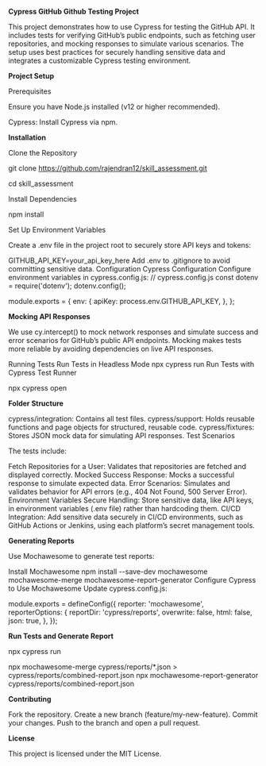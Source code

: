 **Cypress GitHub Github Testing Project**

This project demonstrates how to use Cypress for testing the GitHub API. It includes tests for verifying GitHub’s public endpoints, such as fetching user repositories, and mocking responses to simulate various scenarios. The setup uses best practices for securely handling sensitive data and integrates a customizable Cypress testing environment.

**Project Setup**

Prerequisites

Ensure you have Node.js installed (v12 or higher recommended).

Cypress: Install Cypress via npm.

**Installation**

Clone the Repository

git clone https://github.com/rajendran12/skill_assessment.git

cd skill_assessment

Install Dependencies

npm install

Set Up Environment Variables


Create a .env file in the project root to securely store API keys and tokens:

GITHUB_API_KEY=your_api_key_here
Add .env to .gitignore to avoid committing sensitive data.
Configuration
Cypress Configuration
Configure environment variables in cypress.config.js:
// cypress.config.js
const dotenv = require('dotenv');
dotenv.config();

module.exports = {
  env: {
    apiKey: process.env.GITHUB_API_KEY,
  },
};

**Mocking API Responses**

We use cy.intercept() to mock network responses and simulate success and error scenarios for GitHub’s public API endpoints. Mocking makes tests more reliable by avoiding dependencies on live API responses.

Running Tests
Run Tests in Headless Mode
npx cypress run
Run Tests with Cypress Test Runner

npx cypress open

**Folder Structure**

cypress/integration: Contains all test files.
cypress/support: Holds reusable functions and page objects for structured, reusable code.
cypress/fixtures: Stores JSON mock data for simulating API responses.
Test Scenarios

The tests include:

Fetch Repositories for a User: Validates that repositories are fetched and displayed correctly.
Mocked Success Response: Mocks a successful response to simulate expected data.
Error Scenarios: Simulates and validates behavior for API errors (e.g., 404 Not Found, 500 Server Error).
Environment Variables
Secure Handling: Store sensitive data, like API keys, in environment variables (.env file) rather than hardcoding them.
CI/CD Integration: Add sensitive data securely in CI/CD environments, such as GitHub Actions or Jenkins, using each platform’s secret management tools.

**Generating Reports**

Use Mochawesome to generate test reports:

Install Mochawesome
npm install --save-dev mochawesome mochawesome-merge mochawesome-report-generator
Configure Cypress to Use Mochawesome Update cypress.config.js:

module.exports = defineConfig({
  reporter: 'mochawesome',
  reporterOptions: {
    reportDir: 'cypress/reports',
    overwrite: false,
    html: false,
    json: true,
  },
});

**Run Tests and Generate Report**

npx cypress run

npx mochawesome-merge cypress/reports/*.json > cypress/reports/combined-report.json
npx mochawesome-report-generator cypress/reports/combined-report.json

**Contributing**

Fork the repository.
Create a new branch (feature/my-new-feature).
Commit your changes.
Push to the branch and open a pull request.

**License**

This project is licensed under the MIT License.
